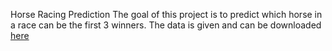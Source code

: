 Horse Racing Prediction
The goal of this project is to predict which horse in a race can be the first 3 winners.
The data is given and can be downloaded <a href="https://drive.google.com/file/d/18EdiC515lnr7NDKJK_EdELRCmk5t2z0T/view">here</a>

